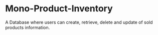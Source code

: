 # Mono-Product-Inventory
A Database where users can create, retrieve, delete and update of sold products information.
